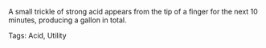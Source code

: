 A small trickle of strong acid appears from the tip of a finger for the next 10 minutes, producing a gallon in total.

Tags: Acid, Utility